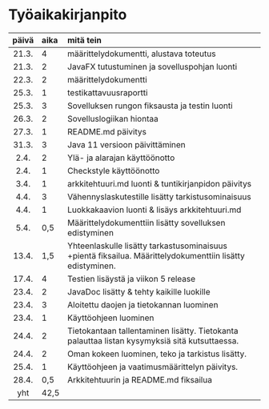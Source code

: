 # Työaikakirjanpito

| päivä | aika | mitä tein |
| :----:|:-----| :-----| 
| 21.3. | 4    | määrittelydokumentti, alustava toteutus |
| 21.3. | 2    | JavaFX tutustuminen ja sovelluspohjan luonti |
| 22.3. | 2    | määrittelydokumentti |
| 25.3. | 1    | testikattavuusraportti |
| 25.3. | 3    | Sovelluksen rungon fiksausta ja testin luonti | 
| 26.3. | 2    | Sovelluslogiikan hiontaa | 
| 27.3. | 1    | README.md päivitys |
| 31.3. | 3    | Java 11 versioon päivittäminen |
| 2.4.  | 2    | Ylä- ja alarajan käyttöönotto |
| 2.4.  | 1    | Checkstyle käyttöönotto |
| 3.4.  | 1    | arkkitehtuuri.md luonti & tuntikirjanpidon päivitys |
| 4.4.  | 3    | Vähennyslaskutestille lisätty tarkistusominaisuus |
| 4.4.  | 1    | Luokkakaavion luonti & lisäys arkkitehtuuri.md |
| 5.4.  | 0,5  | Määrittelydokumenttiin lisätty sovelluksen edistyminen |
| 13.4. | 1,5  | Yhteenlaskulle lisätty tarkastusominaisuus +pientä fiksailua. Määrittelydokumenttiin lisätty edistyminen. |
| 17.4. | 4    | Testien lisäystä ja viikon 5 release |
| 23.4. | 2    | JavaDoc lisätty & tehty kaikille luokille |
| 23.4. | 3    | Aloitettu daojen ja tietokannan luominen |
| 23.4. | 1    | Käyttöohjeen luominen |
| 24.4. | 2    | Tietokantaan tallentaminen lisätty. Tietokanta palauttaa listan kysymyksiä sitä kutsuttaessa. |
| 24.4. | 2    | Oman kokeen luominen, teko ja tarkistus lisätty. |
| 25.4. | 1    | Käyttöohjeen ja vaatimusmäärittelyn päivitys. |
| 28.4. | 0,5  | Arkkitehtuurin ja README.md fiksailua |
| yht   | 42,5 | |

